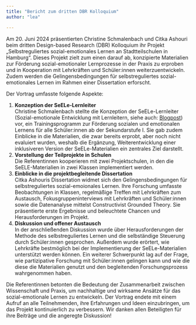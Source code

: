 ```yaml
---
title: "Bericht zum dritten DBR Kolloquium"
author: "lea"

---
```


Am 20. Juni 2024 präsentierten Christine Schmalenbach und Citka Ashouri beim dritten Design-based Research (DBR) Kolloquium ihr Projekt „Selbstreguliertes sozial-emotionales Lernen an Stadtteilschulen in Hamburg“. Dieses Projekt zielt zum einen darauf ab, konzipierte Materialien zur Förderung sozial-emotionaler Lernprozesse in der Praxis zu erproben und in Kooperation mit Lehrkräften und Schüler:innen weiterzuentwickeln. Zudem werden die Gelingensbedingungen für selbstreguliertes sozial-emotionales Lernen im Rahmen einer Dissertation erforscht.

Der Vortrag umfasste folgende Aspekte:

1.	**Konzeption der SeELe-Lernleiter**  
Christine Schmalenbach stellte die Konzeption der SeELe-Lernleiter (Sozial-emotionale Entwicklung mit Lernleitern, siehe auch: [Blogpost](https://www.inklusion.network/posts/2024/03/28/seele/)) vor, ein Trainingsprogramm zur Förderung sozialen und emotionalen Lernens für alle Schüler:innen ab der Sekundarstufe I. Sie gab zudem Einblicke in die Materialien, die zwar bereits erprobt, aber noch nicht evaluiert wurden, weshalb die Ergänzung, Weiterentwicklung einer inklusiveren Version der SeELe-Materialien ein zentrales Ziel darstellt.
2.	**Vorstellung der Teilprojekte in Schulen**  
Die Referentinnen kooperieren mit zwei Projektschulen, in den die SeELE-Materialien in zwei Klassen implementiert werden.
3.	**Einblicke in die projektbegleitende Dissertation**  
Citka Ashouris Dissertation widmet sich den Gelingensbedingungen für selbstreguliertes sozial-emoionales Lernen. Ihre Forschung umfasste Beobachtungen in Klassen, regelmäßige Treffen mit Lehrkräften zum Austausch, Fokusgruppeninterviews mit Lehrkräften und Schüler:innen sowie die Datenanalyse mittelst Constructivist Grounded Theory. Sie präsentierte erste Ergebnisse und beleuchtete Chancen und Herausforderungen im Projekt.
4.	**Diskussion und offener Austausch**  
In der anschließenden Diskussion wurde über Herausforderungen der Methode des selbstreguliertes Lernen und die selbständige Steuerung durch Schüler:innen gesprochen. Außerdem wurde erörtert, wie Lehrkräfte bestmöglich bei der Implementierung der SeELe-Materialien unterstützt werden können. Ein weiterer Schwerpunkt lag auf der Frage, wie partizipative Forschung mit Schüler:innen gelingen kann und wie die diese die Materialien genutzt und den begleitenden Forschungsprozess wahrgenommen haben.

Die Referentinnen betonten die Bedeutung der Zusammenarbeit zwischen Wissenschaft und Praxis, um nachhaltige und wirksame Ansätze für das sozial-emotionale Lernen zu entwickeln. Der Vortrag endete mit einem Aufruf an alle Teilnehmenden, ihre Erfahrungen und Ideen einzubringen, um das Projekt kontinuierlich zu verbessern.
Wir danken allen Beteiligten für ihre Beiträge und die angeregte Diskussion!
